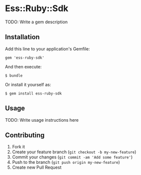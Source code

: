 # Ess::Ruby::Sdk

TODO: Write a gem description

## Installation

Add this line to your application's Gemfile:

    gem 'ess-ruby-sdk'

And then execute:

    $ bundle

Or install it yourself as:

    $ gem install ess-ruby-sdk

## Usage

TODO: Write usage instructions here

## Contributing

1. Fork it
2. Create your feature branch (`git checkout -b my-new-feature`)
3. Commit your changes (`git commit -am 'Add some feature'`)
4. Push to the branch (`git push origin my-new-feature`)
5. Create new Pull Request
